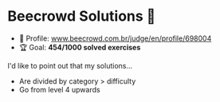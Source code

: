 # Beecrowd Solutions 🐝

* 👤 Profile: www.beecrowd.com.br/judge/en/profile/698004
* 🏆 Goal: **454/1000 solved exercises**

I'd like to point out that my solutions...

* Are divided by category > difficulty
* Go from level 4 upwards
